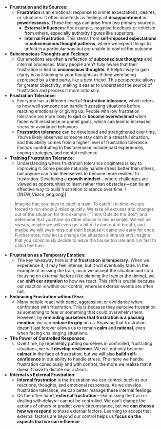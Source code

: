 - **Frustration and Its Sources**:
    - **Frustration** is an emotional response to unmet expectations, desires, or situations. It often manifests as feelings of **disappointment** or **powerlessness**. These feelings can arise from two primary sources:
        - **External Influences**: For example, negative feedback or criticism from others, especially authority figures like superiors.
        - **Internal Frustration**: This stems from **self-imposed expectations** or **subconscious thought patterns**, where we expect things to unfold in a particular way but are unable to control the outcome.
- **Subconscious Thoughts and Feelings**:    
    - Our emotions are often a reflection of **subconscious thoughts** and internal processes. Many people aren’t fully aware that their frustration is tied to **unconscious thoughts**. A helpful way to gain clarity is by listening to your thoughts as if they were being expressed by a third party, like a best friend. This perspective allows for greater objectivity, making it easier to understand the source of frustration and process it more rationally.
- **Frustration Tolerance**:
    - Everyone has a different level of **frustration tolerance**, which refers to how well someone can handle frustrating situations before reacting emotionally or giving up. People with low frustration tolerance are more likely to **quit** or **become overwhelmed** when faced with resistance or unmet goals, which can lead to increased stress or avoidance behaviors.
    - **Frustration tolerance** can be developed and strengthened over time. You’ve likely observed someone stay calm in a stressful situation, and this ability comes from a higher level of frustration tolerance. Factors contributing to this tolerance include past experiences, coping strategies, and mental resilience.
- **Training Frustration Tolerance**:
    - Understanding where frustration tolerance originates is key to improving it. Some people naturally handle stress better than others, but anyone can train themselves to become more resilient to frustration. Developing a **growth mindset**—where challenges are viewed as opportunities to learn rather than obstacles—can be an effective way to build frustration tolerance over time.
![[NEW_Vision_png.png]]


> Imagine that you have to catch a train. To catch it in time, we are forced to run about 2 miles quickly. We take all excuses and changes out of the situation for this example ("Think Outside the Box") and determine that you have no other choice in this example. We will be sweaty, maybe we will even get a bit dirty and out of breath, and maybe we will even miss our train because it came too early for once. 
> Furthermore, now let us change the situation a little bit and imagine that you consciously decide to leave the house too late and run fast to catch the train.

- **Frustration as a Temporary Emotion**:
    - The key takeaway here is that **frustration is temporary**. When we experience it, it may feel intense, but it will eventually fade. In the example of missing the train, once we accept the situation and stop focusing on external factors (like blaming the train or the timing), we can **shift our attention** to how we react. This shift is crucial because our reaction is within our control, whereas external events are often not.
- **Embracing Frustration without Fear**:
    - Many people react with panic, aggression, or avoidance when confronted with frustration. This is because they perceive frustration as something to fear or something that could overwhelm them. However, by **reminding ourselves that frustration is a passing emotion**, we can **reduce its grip** on us. Knowing that frustration doesn’t last forever allows us to remain **calm** and **rational**, even when facing challenging situations.
- **The Power of Controlled Responses**:
    - Over time, by repeatedly putting ourselves in controlled, frustrating situations, we will **develop resilience**. We will not only become **calmer** in the face of frustration, but we will also **build self-confidence** in our ability to handle stress. The more we handle frustration consciously and with control, the more we realize that it doesn’t have to dictate our actions.
- **Internal vs External Frustration**:
    - **Internal frustration** is the frustration we can control, such as our reactions, thoughts, and emotional responses. As we develop frustration tolerance, we can better manage these internal feelings.
    - On the other hand, **external frustration**—like missing the train or dealing with delays—cannot be controlled. We can’t change the actions of others or predict every circumstance, but we **can choose how we respond** to those external factors. Learning to accept that external factors are beyond our control helps us **focus on the aspects that we can influence**.